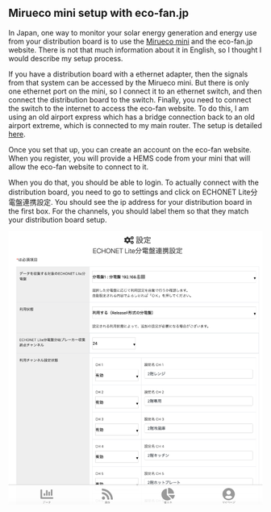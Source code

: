 ## Mirueco mini setup with eco-fan.jp

In Japan, one way to monitor your solar energy generation and energy use from your distribution board is to use the [Mirueco mini](https://portal.eco-fan.jp/product.html) and the eco-fan.jp website.  There is not that much information about it in English, so I thought I would describe my setup process.

If you have a distribution board with a ethernet adapter, then the signals from that system can be accessed by the Mirueco mini.  But there is only one ethernet port on the mini, so I connect it to an ethernet switch, and then connect the distribution board to the switch.  Finally, you need to connect the switch to the internet to access the eco-fan website.  To do this, I am using an old airport express which has a bridge connection back to an old airport extreme, which is connected to my main router.  The setup is detailed [here](https://portal.eco-fan.jp/pdf/EcoFan_OE.pdf).

Once you set that up, you can create an account on the eco-fan website.  When you register, you will provide a HEMS code from your mini that will allow the eco-fan website to connect to it.

When you do that, you should be able to login.  To actually connect with the distribution board, you need to go to settings and click on ECHONET Lite分電盤連携設定.  You should see the ip address for your distribution board in the first box.  For the channels, you should label them so that they match your distribution board setup.

![bunban](bunban.png)



